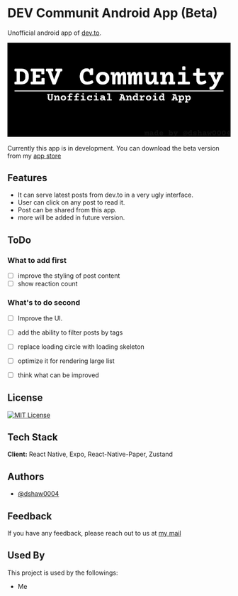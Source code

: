 # DEV Communit Android App (Beta)

Unofficial android app of [dev.to](https://dev.to).

![repo banner](./assets/images/banner.png)

Currently this app is in development.
You can download the beta version from my [app store](https://appbucket.vercel.app)

## Features

- It can serve latest posts from dev.to in a very ugly interface. 
- User can click on any post to read it.
- Post can be shared from this app.
- more will be added in future version.

## ToDo

### What to add first 

- [ ] improve the styling of post content
- [ ] show reaction count

### What's to do second 

- [ ] Improve the UI.
- [ ] add the ability to filter posts by tags
- [ ] replace loading circle with loading skeleton
- [ ] optimize it for rendering large list
- [ ] think what can be improved


## License

[![MIT License](https://img.shields.io/badge/License-MIT-green.svg)](https://choosealicense.com/licenses/mit/)


## Tech Stack

**Client:** React Native, Expo, React-Native-Paper, Zustand





## Authors

- [@dshaw0004](https://www.github.com/dshaw0004)


## Feedback

If you have any feedback, please reach out to us at [my mail](mailto:dipankarshaw692@gmail.com)

## Used By

This project is used by the followings:

- Me
